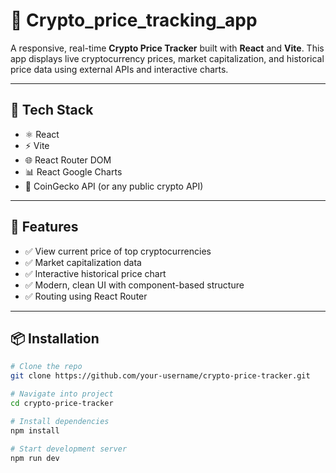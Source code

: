 # 💸 Crypto_price_tracking_app

A responsive, real-time **Crypto Price Tracker** built with **React** and **Vite**. This app displays live cryptocurrency prices, market capitalization, and historical price data using external APIs and interactive charts.

---

## 🧰 Tech Stack

- ⚛️ React
- ⚡ Vite
- 🌐 React Router DOM
- 📊 React Google Charts
- 📡 CoinGecko API (or any public crypto API)

---

## 🚀 Features

- ✅ View current price of top cryptocurrencies
- ✅ Market capitalization data
- ✅ Interactive historical price chart
- ✅ Modern, clean UI with component-based structure
- ✅ Routing using React Router

---

## 📦 Installation

```bash
# Clone the repo
git clone https://github.com/your-username/crypto-price-tracker.git

# Navigate into project
cd crypto-price-tracker

# Install dependencies
npm install

# Start development server
npm run dev



